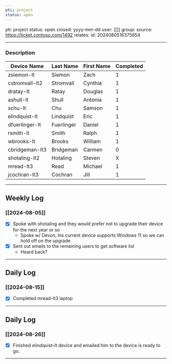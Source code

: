 ```yaml
---
pti: project
status: open
---
```

pti: project 
status: open
closed: yyyy-mm-dd
user: [[]]
group: 
source: https://ticket.contoso.com/1492
relates: 
id: 2024080516375654

---
### Description

| Device Name    | Last Name  | First Name | Completed |
| -------------- | ---------- | ---------- | --------- |
| zsiemon-lt     | Siemon     | Zach       | 1         |
| cstromvall-lt2 | Stromvall  | Cynthia    | 1         |
| dratay-lt      | Ratay      | Douglas    | 1         |
| ashull-lt      | Shull      | Antonia    | 1         |
| schu-lt        | Chu        | Samson     | 1         |
| elindquist-lt  | Lindquist  | Eric       | 1         |
| dfuerlinger-lt | Fuerlinger | Daniel     | 1         |
| rsmith-lt      | Smith      | Ralph      | 1         |
| wbrooks-lt     | Brooks     | William    | 1         |
| cbridgeman-lt3 | Bridgeman  | Carmen     | 0         |
| shotaling-lt2  | Hotaling   | Steven     | X         |
| mread-lt3      | Read       | Michael    | 1         |
| jcochran-lt3   | Cochran    | Jill       | 1         |

---

## Weekly Log
### [[2024-08-05]]
- [x] Spoke with shotaling and they would prefer not to upgrade their device for the next year or so
	- Spoke w/ Devon, his current device supports Windows 11 so we can hold off on the upgrade
- [x]  Sent out emails to the remaining users to get software list
	- Heard back?
---
## Daily Log
### [[2024-08-15]]
- [x] Completed mread-lt3 laptop
---
## Daily Log
### [[2024-08-26]]
- [x] Finished elindquist-lt device and emailed him to the device is ready to go.
---










